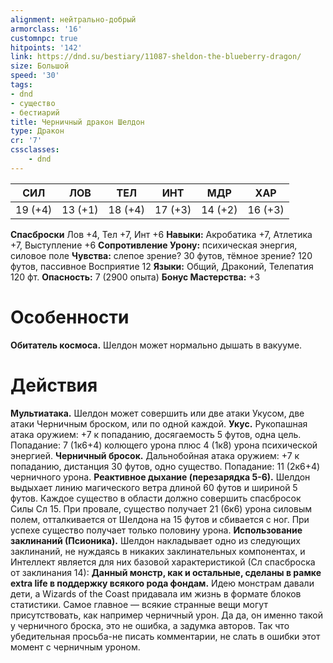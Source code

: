 ```yaml
---
alignment: нейтрально-добрый
armorclass: '16'
customnpc: true
hitpoints: '142'
link: https://dnd.su/bestiary/11087-sheldon-the-blueberry-dragon/
size: Большой
speed: '30'
tags:
- dnd
- существо
- бестиарий
title: Черничный дракон Шелдон
type: Дракон
cr: '7'
cssclasses:
    - dnd
---
```



| СИЛ | ЛОВ | ТЕЛ | ИНТ | МДР | ХАР |
|---|---|---|---|---|---|
| 19 (+4) | 13 (+1) | 18 (+4) | 17 (+3) | 14 (+2) | 16 (+3) |
**Спасброски** Лов +4, Тел +7, Инт +6
**Навыки:** Акробатика +7, Атлетика +7, Выступление +6
**Сопротивление Урону:** психическая энергия, силовое поле
**Чувства:** слепое зрение? 30 футов, тёмное зрение? 120 футов, пассивное Восприятие 12
**Языки:** Общий, Драконий, Телепатия 120 фт.
**Опасность:** 7 (2900 опыта)
**Бонус Мастерства:** +3


# Особенности
**Обитатель космоса.** Шелдон может нормально дышать в вакууме.


# Действия
**Мультиатака.** Шелдон может совершить или две атаки Укусом, две атаки Черничным броском, или по одной каждой.
**Укус.** Рукопашная атака оружием: +7 к попаданию, досягаемость 5 футов, одна цель. Попадание: 7 (1к6+4) колющего урона плюс 4 (1к8) урона психической энергией.
**Черничный бросок.** Дальнобойная атака оружием: +7 к попаданию, дистанция 30 футов, одно существо. Попадание: 11 (2к6+4) черничного урона.
**Реактивное дыхание (перезарядка 5-6).** Шелдон выдыхает линию магического ветра длиной 60 футов и шириной 5 футов. Каждое существо в области должно совершить спасбросок Силы Сл 15. При провале, существо получает 21 (6к6) урона силовым полем, отталкивается от Шелдона на 15 футов и сбивается с ног. При успехе существо получает только половину урона.
**Использование заклинаний (Псионика).** Шелдон накладывает одно из следующих заклинаний, не нуждаясь в никаких заклинательных компонентах, и Интеллект является для них базовой характеристикой (Сл спасброска от заклинания 14):
**Данный монстр, как и остальные, сделаны в рамке extra life в поддержку всякого рода фондам.** Идею монстрам давали дети, а Wizards of the Coast придавала им жизнь в формате блоков статистики. Самое главное — всякие странные вещи могут присутствовать, как например черничный урон. Да да, он именно такой у черничного броска, это не ошибка, а задумка авторов. Так что убедительная просьба-не писать комментарии, не слать в ошибки этот момент с черничным уроном.
